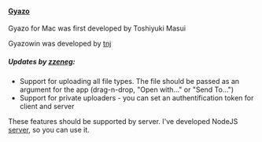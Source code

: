 #### [Gyazo](http://gyazo.com/)

Gyazo for Mac was first developed by Toshiyuki Masui

Gyazowin was developed by [tnj](http://nothing.sh/blog/archives/44)

##### Updates by [zzeneg](https://github.com/zzeneg):
- Support for uploading all file types. The file should be passed as an argument for the app (drag-n-drop, "Open with..." or "Send To...")
- Support for private uploaders - you can set an authentification token for client and server

These features should be supported by server. I've developed NodeJS [server](https://github.com/zzeneg/node-gyazo-upload), so you can use it.